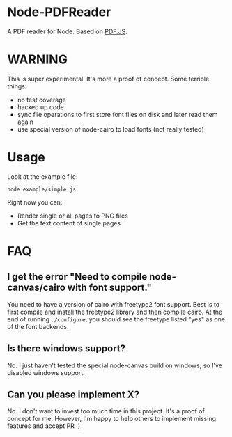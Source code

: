 # Node-PDFReader

A PDF reader for Node. Based on [PDF.JS](https://github.com/mozilla/pdf.js).

# WARNING

This is super experimental. It's more a proof of concept. Some terrible things:

* no test coverage
* hacked up code
* sync file operations to first store font files on disk and later read them again
* use special version of node-cairo to load fonts (not really tested)

# Usage

Look at the example file:

```
node example/simple.js
```

Right now you can:

* Render single or all pages to PNG files
* Get the text content of single pages

# FAQ

## I get the error "Need to compile node-canvas/cairo with font support."

You need to have a version of cairo with freetype2 font support. Best is to first compile and install the freetype2 library and then compile cairo. At the end of running `./configure`, you should see the freetype listed "yes" as one of the font backends.

## Is there windows support?

No. I just haven't tested the special node-canvas build on windows, so I've disabled windows support.

## Can you please implement X?

No. I don't want to invest too much time in this project. It's a proof of concept for me. However, I'm happy to help others to implement missing features and accept PR :)
